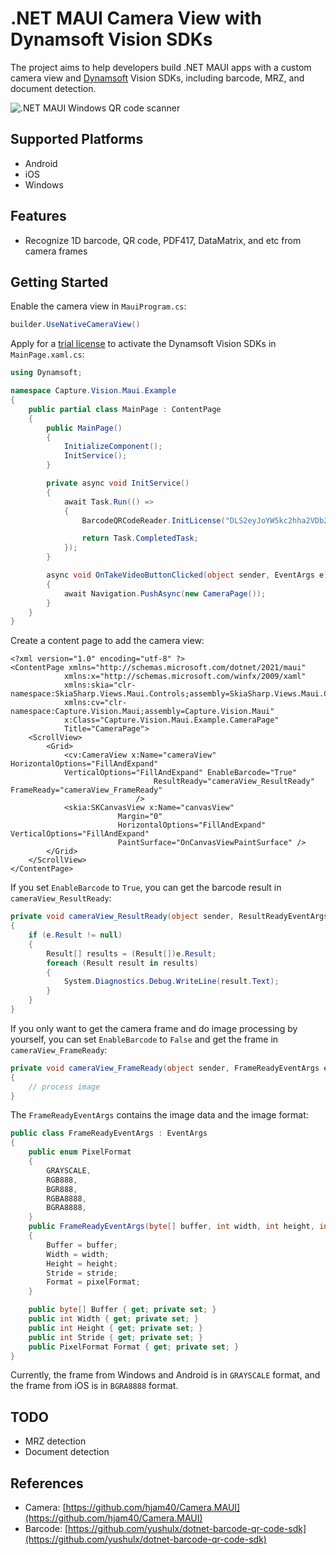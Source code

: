 # .NET MAUI Camera View with Dynamsoft Vision SDKs
The project aims to help developers build .NET MAUI apps with a custom camera view and [Dynamsoft](https://www.dynamsoft.com/) Vision SDKs, including barcode, MRZ, and document detection. 

![.NET MAUI Windows QR code scanner](https://www.dynamsoft.com/codepool/img/2023/06/dotnet-maui-windows-qr-code-scanner.png)

## Supported Platforms
- Android
- iOS
- Windows

## Features
- Recognize 1D barcode, QR code, PDF417, DataMatrix, and etc from camera frames

## Getting Started
Enable the camera view in `MauiProgram.cs`:
```csharp
builder.UseNativeCameraView()
```

Apply for a [trial license](https://www.dynamsoft.com/customer/license/trialLicense) to activate the Dynamsoft Vision SDKs in `MainPage.xaml.cs`:
```csharp
using Dynamsoft;

namespace Capture.Vision.Maui.Example
{
    public partial class MainPage : ContentPage
    {
        public MainPage()
        {
            InitializeComponent();
            InitService();
        }

        private async void InitService()
        {
            await Task.Run(() =>
            {
                BarcodeQRCodeReader.InitLicense("DLS2eyJoYW5kc2hha2VDb2RlIjoiMjAwMDAxLTE2NDk4Mjk3OTI2MzUiLCJvcmdhbml6YXRpb25JRCI6IjIwMDAwMSIsInNlc3Npb25QYXNzd29yZCI6IndTcGR6Vm05WDJrcEQ5YUoifQ==");

                return Task.CompletedTask;
            });
        }

        async void OnTakeVideoButtonClicked(object sender, EventArgs e)
        {
            await Navigation.PushAsync(new CameraPage());
        }
    }
}
```

Create a content page to add the camera view:
```xaml
<?xml version="1.0" encoding="utf-8" ?>
<ContentPage xmlns="http://schemas.microsoft.com/dotnet/2021/maui"
            xmlns:x="http://schemas.microsoft.com/winfx/2009/xaml"
            xmlns:skia="clr-namespace:SkiaSharp.Views.Maui.Controls;assembly=SkiaSharp.Views.Maui.Controls"
            xmlns:cv="clr-namespace:Capture.Vision.Maui;assembly=Capture.Vision.Maui"
            x:Class="Capture.Vision.Maui.Example.CameraPage"
            Title="CameraPage">
    <ScrollView>
        <Grid>
            <cv:CameraView x:Name="cameraView" HorizontalOptions="FillAndExpand"
            VerticalOptions="FillAndExpand" EnableBarcode="True" 
                                ResultReady="cameraView_ResultReady" FrameReady="cameraView_FrameReady"
                            />
            <skia:SKCanvasView x:Name="canvasView" 
                        Margin="0"
                        HorizontalOptions="FillAndExpand" VerticalOptions="FillAndExpand"
                        PaintSurface="OnCanvasViewPaintSurface" />
        </Grid>
    </ScrollView>
</ContentPage>
```

If you set `EnableBarcode` to `True`, you can get the barcode result in `cameraView_ResultReady`:
```csharp
private void cameraView_ResultReady(object sender, ResultReadyEventArgs e)
{
    if (e.Result != null)
    {
        Result[] results = (Result[])e.Result;
        foreach (Result result in results)
        {
            System.Diagnostics.Debug.WriteLine(result.Text);
        }
    }
}
```

If you only want to get the camera frame and do image processing by yourself, you can set `EnableBarcode` to `False` and get the frame in `cameraView_FrameReady`:
```csharp
private void cameraView_FrameReady(object sender, FrameReadyEventArgs e)
{
    // process image
}
```

The `FrameReadyEventArgs` contains the image data and the image format:
```csharp
public class FrameReadyEventArgs : EventArgs
{ 
    public enum PixelFormat
    {
        GRAYSCALE,
        RGB888,
        BGR888,
        RGBA8888,
        BGRA8888,
    }
    public FrameReadyEventArgs(byte[] buffer, int width, int height, int stride, PixelFormat pixelFormat)
    {
        Buffer = buffer;
        Width = width;
        Height = height;
        Stride = stride;
        Format = pixelFormat;
    }

    public byte[] Buffer { get; private set; }
    public int Width { get; private set; }
    public int Height { get; private set; }
    public int Stride { get; private set; }
    public PixelFormat Format { get; private set; }
}
```

Currently, the frame from Windows and Android is in `GRAYSCALE` format, and the frame from iOS is in `BGRA8888` format. 


## TODO
- MRZ detection
- Document detection

## References
- Camera: [https://github.com/hjam40/Camera.MAUI](https://github.com/hjam40/Camera.MAUI)
- Barcode: [https://github.com/yushulx/dotnet-barcode-qr-code-sdk](https://github.com/yushulx/dotnet-barcode-qr-code-sdk)